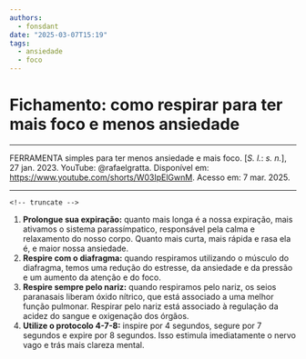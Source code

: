 ```yaml
---
authors:
  - fonsdant
date: "2025-03-07T15:19"
tags:
  - ansiedade
  - foco
---
```


# Fichamento: como respirar para ter mais foco e menos ansiedade

------------------------------------------------------------------------

FERRAMENTA simples para ter menos ansiedade e mais foco. \[*S. l.*: *s.
n.*\], 27 jan. 2023. YouTube: @rafaelgratta. Disponível em:
https://www.youtube.com/shorts/W03IpElGwnM. Acesso em: 7 mar. 2025.

------------------------------------------------------------------------

    <!-- truncate -->


1.  **Prolongue sua expiração:** quanto mais longa é a nossa expiração,
    mais ativamos o sistema parassímpatico, responsável pela calma e
    relaxamento do nosso corpo. Quanto mais curta, mais rápida e rasa
    ela é, e maior nossa ansiedade.
2.  **Respire com o diafragma:** quando respiramos utilizando o músculo
    do diafragma, temos uma redução do estresse, da ansiedade e da
    pressão e um aumento da atenção e do foco.
3.  **Respire sempre pelo nariz:** quando respiramos pelo nariz, os
    seios paranasais liberam óxido nítrico, que está associado a uma
    melhor função pulmonar. Respirar pelo nariz está associado à
    regulação da acidez do sangue e oxigenação dos órgãos.
4.  **Utilize o protocolo 4-7-8:** inspire por 4 segundos, segure por 7
    segundos e expire por 8 segundos. Isso estimula imediatamente o
    nervo vago e trás mais clareza mental.
